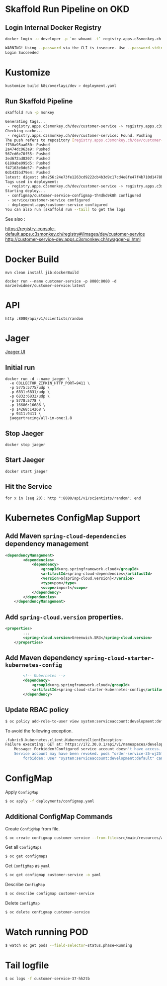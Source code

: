 
# Skaffold Run Pipeline on OKD
## Login Internal Docker Registry
```bash
docker login -u developer -p `oc whoami -t` registry.apps.c3smonkey.ch

WARNING! Using --password via the CLI is insecure. Use --password-stdin.
Login Succeeded
```

# Kustomize 
```bash
kustomize build k8s/overlays/dev > deployment.yaml
```

## Run Skaffold Pipeline
```bash
skaffold run -p monkey

Generating tags...
 - registry.apps.c3smonkey.ch/dev/customer-service -> registry.apps.c3smonkey.ch/dev/customer-service:latest
Checking cache...
 - registry.apps.c3smonkey.ch/dev/customer-service: Found. Pushing
The push refers to repository [registry.apps.c3smonkey.ch/dev/customer-service]
f730a95aa030: Pushed
2a474dc063a9: Pushed
567cd6e70f55: Pushed
3ed672ad8207: Pushed
6189abe095d5: Pushed
f47163e8de57: Pushed
0d1435bd79e4: Pushed
latest: digest: sha256:24e73fe1263cd9222cb4b3d9c17cd4e8fe47f4b710d1478bd8ab50d16dc5cee2 size: 1788
Tags used in deployment:
 - registry.apps.c3smonkey.ch/dev/customer-service -> registry.apps.c3smonkey.ch/dev/customer-service:latest@sha256:24e73fe1263cd9222cb4b3d9c17cd4e8fe47f4b710d1478bd8ab50d16dc5cee2
Starting deploy...
 - configmap/customer-service-configmap-th4dkd9k8h configured
 - service/customer-service configured
 - deployment.apps/customer-service configured
You can also run [skaffold run --tail] to get the logs
```

See also : 

https://registry-console-default.apps.c3smonkey.ch/registry#/images/dev/customer-service 
http://customer-service-dev.apps.c3smonkey.ch/swagger-ui.html














# Docker Build

```
mvn clean install jib:dockerBuild
```
```
docker run --name customer-service -p 8080:8080 -d marzelwidmer/customer-service:latest
```

# API 
``` 
http :8080/api/v1/scientists/random
```

# Jager

[Jeager UI ](http://localhost:16686/search)

## Initial run
```
docker run -d --name jaeger \                                                                                                                                
  -e COLLECTOR_ZIPKIN_HTTP_PORT=9411 \
  -p 5775:5775/udp \
  -p 6831:6831/udp \
  -p 6832:6832/udp \
  -p 5778:5778 \
  -p 16686:16686 \
  -p 14268:14268 \
  -p 9411:9411 \
  jaegertracing/all-in-one:1.8
```

## Stop Jaeger
```
docker stop jaeger 
```
## Start Jaeger
```
docker start jaeger 
```

## Hit the Service
``` 
for x in (seq 20); http ":8080/api/v1/scientists/random"; end
```


# Kubernetes ConfigMap Support

## Add Maven `spring-cloud-dependencies` dependency management  
```xml
<dependencyManagement>
		<dependencies>
			<dependency>
				<groupId>org.springframework.cloud</groupId>
				<artifactId>spring-cloud-dependencies</artifactId>
				<version>${spring-cloud.version}</version>
				<type>pom</type>
				<scope>import</scope>
			</dependency>
		</dependencies>
	</dependencyManagement>
```

## Add `spring-cloud.version` properties.
```xml
<properties>
		...
		<spring-cloud.version>Greenwich.SR3</spring-cloud.version>
	</properties>
```

## Add Maven dependency `spring-cloud-starter-kubernetes-config` 
```xml
		<!-- Kubernetes -->
		<dependency>
			<groupId>org.springframework.cloud</groupId>
			<artifactId>spring-cloud-starter-kubernetes-config</artifactId>
		</dependency>
```

## Update RBAC policy
```bash
$ oc policy add-role-to-user view system:serviceaccount:development:default
```

To avoid the following exception.
```bash
.fabric8.kubernetes.client.KubernetesClientException: 
Failure executing: GET at: https://172.30.0.1/api/v1/namespaces/development/pods/customer-service-35-wj25f. 
    Message: Forbidden!Configured service account doesn't have access. 
    Service account may have been revoked. pods "order-service-35-wj25f" is 
        forbidden: User "system:serviceaccount:development:default" cannot get pods in the namespace "development": no RBAC policy matched.
```


# ConfigMap
Apply `ConfigMap`
```bash
$ oc apply -f deployments/configmap.yaml
```

## Additional ConfigMap Commands
Create `ConfigMap` from file.
```bash
$ oc create configmap customer-service --from-file=src/main/resources/application.yaml
```

Get all `ConfigMaps`
```bash
$ oc get configmaps
```

Get `ConfigMap` as `yaml`
```bash
$ oc get configmap customer-service -o yaml
```

Describe `ConfigMap`
```bash
$ oc describe configmap customer-service
```

Delete `ConfigMap`
```bash
$ oc delete configmap customer-service
```

# Watch running POD
```bash
$ watch oc get pods --field-selector=status.phase=Running                                                                         28.6m  Thu Sep 19 16:14:40 2019
```

# Tail logfile
```bash
$ oc logs -f customer-service-37-hh2tb
```
